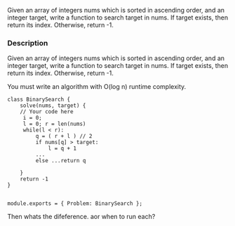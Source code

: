 

Given an array of integers nums which is sorted in ascending order, and an integer target, write a function to search target in nums. If target exists, then return its index. Otherwise, return -1.


### Description

Given an array of integers nums which is sorted in ascending order, and an integer target, write a function to search target in nums. If target exists, then return its index. Otherwise, return -1.

You must write an algorithm with O(log n) runtime complexity.

```
class BinarySearch {
	solve(nums, target) {
	// Your code here
	 i = 0;
	 l = 0; r = len(nums)
	 while(l < r):
		 q = ( r + l ) // 2
		 if nums[q] > target:
			 l = q + 1
		 ...
		 else ...return q
		 
	}
	return -1
}


module.exports = { Problem: BinarySearch };
```



Then whats the difeference. aor when to run each?